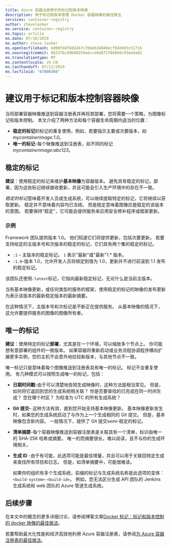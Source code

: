 ```yaml
---
title: Azure 容器注册表中的标记和版本映像
description: 用于标记和版本管理 Docker 容器映像的最佳做法
services: container-registry
author: stevelasker
ms.service: container-registry
ms.topic: article
ms.date: 07/10/2019
ms.author: steve.lasker
ms.openlocfilehash: bd00fd4f8dd247c766eb34849ecf9de603c5171b
ms.sourcegitcommit: 66237bcd9b08359a6cce8d671f846b0c93ee6a82
ms.translationtype: MT
ms.contentlocale: zh-CN
ms.lasthandoff: 07/11/2019
ms.locfileid: "67800388"
---
```

# <a name="recommendations-for-tagging-and-versioning-container-images"></a>建议用于标记和版本控制容器映像

当将部署容器映像推送到容器注册表并再将其部署，您将需要一个策略，为图像标记和版本控制。 本文介绍了两种方法和每个容器生命周期内适当的位置：

* **稳定的标记**的标记的重复使用，例如，若要指示主要或次要版本，如*mycontainerimage:1.0*。
* **唯一的标记**-每个映像推送到注册表，如不同的标记*mycontainerimage:abc123*。

## <a name="stable-tags"></a>稳定的标记

**建议**：使用稳定的标记来维护**基本映像**为容器版本。 避免具有稳定的标记，部署，因为这些标记继续接收更新，并且可能会引入生产环境中的存在不一致。

*稳定的标记*意味着开发人员或生成系统，可以继续提取特定的标记，它将继续以获取更新。 稳定并不意味着内容均已冻结。 而是稳定意味着图像应是稳定的该版本的意图。 若要保持"稳定"，它可能会提供服务来应用安全修补程序或框架更新。

### <a name="example"></a>示例

Framework 团队提供版本 1.0。 他们知道它们将提供更新，包括次要更新。 若要支持给定的主版本号和次版本的稳定的标记，它们具有两个集的稳定的标记。

* `:1` – 主版本的稳定标记。 `1` 表示"最新"或"最新"1.* 版本。
* `:1.0`-版本 1.0，允许开发人员将绑定到值为 1.0，更新并不进行前滚到 1.1 发布的稳定标记。

该团队还使用`:latest`标记，它指向最新稳定标记，无论什么是当前主版本。

当有基本映像更新，或任何类型的服务的框架，使用稳定的标记的映像的发布更新为表示该版本的最新稳定版本的最新摘要。

在这种情况下，主版本号和次标记是不断正在提供服务。 从基本映像的情况下，这允许要提供服务的图像的图像所有者。

## <a name="unique-tags"></a>唯一的标记

**建议**：使用特定的标记**部署**，尤其是在一个环境，可以缩放多个节点上。 你可能想有意部署的组件的一致版本。 如果容器将重新启动或业务流程协调程序横向扩展更多实例，您的主机不会意外地拉较新版本，与其他节点不一致。

唯一标记只是意味着每个图像推送到注册表具有唯一的标记。 标记不会重复使用。 有几种模式可以按照生成唯一的标记，包括：

* **日期时间戳**-由于可以清楚地告知生成映像时，这种方法是相当常见。 但是，如何将它返回到您的生成系统相关联？ 你是否要查找的已完成在同一时间生成？ 您在哪个时区？ 为校准为 UTC 的所有生成系统？
* **Git 提交**– 这种方法有效，直到您开始支持基本映像更新。 基本映像更新发生时，如果您的生成系统启动了与作为上一个生成相同的 Git 提交。 但是，基本映像包含新内容。 一般情况下，提供了 Git 提交*semi*-稳定的标记。
* **清单摘要**-每个容器映像推送到容器注册表是关联具有一个清单，标识由唯一的 SHA-256 哈希或摘要。 唯一的而摘要很长，难以阅读，且不与你的生成环境相关。
* **生成 ID** -由于有可能，此选项可能是最佳增量，并且可以用于关联回特定生成来查找所有项目和日志。 但是，如清单摘要中，可能很难读。

  如果你的组织有多个生成系统，前缀的标记与生成系统名称是此选项的变体： `<build-system>-<build-id>`。 例如，您无法区分生成 API 团队的 Jenkins 生成系统和 web 团队的 Azure 管道生成系统。

## <a name="next-steps"></a>后续步骤

在本文中的概念的更多详细讨论，请参阅博客文章[Docker 标记：标记和版本控制的 docker 映像的最佳做法](https://stevelasker.blog/2018/03/01/docker-tagging-best-practices-for-tagging-and-versioning-docker-images/)。

若要帮助最大化性能和经济高效地利用 Azure 容器注册表，请参阅[为 Azure 容器注册表的最佳做法](container-registry-best-practices.md)。

<!-- IMAGES -->


<!-- LINKS - Internal -->

